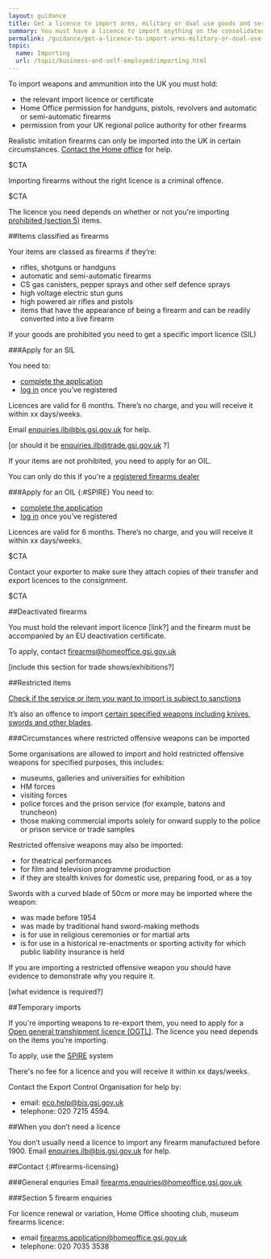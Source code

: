 ```yaml
---
layout: guidance
title: Get a licence to import arms, military or dual use goods and services
summary: You must have a licence to import anything on the consolidated list of strategic military and dual use items (the ‘consolidated military list’).
permalink: /guidance/get-a-licence-to-import-arms-military-or-dual-use-goods-and-services.html
topic:
  name: Importing
  url: /topic/business-and-self-employed/importing.html
---
```


To import weapons and ammunition into the UK you must hold:

- the relevant import licence or certificate
- Home Office permission for handguns, pistols, revolvers and automatic or semi-automatic firearms
- permission from your UK regional police authority for other firearms


Realistic imitation firearms can only be imported into the UK in certain circumstances. [Contact the Home office](f#irearms-licensing) for help.

$CTA


Importing firearms without the right licence is a criminal offence.


$CTA


The licence you need depends on whether or not you're importing [prohibited (section 5)](https://www.gov.uk/government/uploads/system/uploads/attachment_data/file/268395/bis-13-1384-do-i-need-an-import-licence.pdf) items.

##Items classified as firearms

Your items are classed as firearms if they’re:

- rifles, shotguns or handguns
- automatic and semi-automatic firearms
- CS gas canisters, pepper sprays and other self defence sprays
- high voltage electric stun guns
- high powered air rifles and pistols
- items that have the appearance of being a firearm and can be readily converted into a live firearm


If your goods are prohibited you need to get a specific import licence (SIL)

###Apply for an SIL

You need to:

- [complete the application](https://www.ilb.trade.gov.uk/icms/fox/icms/)
- [log in](https://www.ilb.trade.gov.uk/icms/fox/live/IMP_LOGIN/login) once you’ve registered

Licences are valid for 6 months. There’s no charge, and you will receive it within xx days/weeks.

Email <enquiries.ilb@bis.gsi.gov.uk> for help.

[or should it be enquiries.ilb@trade.gsi.gov.uk ?]

If your items are not prohibited, you need to apply for an OIL.

You can only do this if you're a [registered firearms dealer](https://www.gov.uk/register-as-a-firearms-dealer)

###Apply for an OIL
{:#SPIRE}
You need to:

- [complete the application](https://www.spiretest.trade.gov.uk/spireuat/fox)
- [log in](https://www.spiretest.trade.gov.uk/spireuat/fox/espire/LOGIN/login) once you’ve registered


Licences are valid for 6 months. There’s no charge, and you will receive it within xx days/weeks.


$CTA


Contact your exporter to make sure they attach copies of their transfer and export licences to the consignment.


$CTA


##Deactivated firearms

You must hold the relevant import licence [link?] and the firearm must be accompanied by an EU deactivation certificate.

To apply, contact <firearms@homeoffice.gsi.gov.uk>      

[include this section for trade shows/exhibitions?]

##Restricted items

[Check if the service or item you want to import is subject to sanctions](https://www.gov.uk/guidance/import-controls#notices-to-importers)

It’s also an offence to import [certain specified weapons including knives, swords and other blades](https://www.gov.uk/guidance/import-controls-on-offensive-weapons#importing-knives-swords-and-other-offensive-weapons-into-the-uk).


###Circumstances where restricted offensive weapons can be imported

Some organisations are allowed to import and hold restricted offensive weapons for specified purposes, this includes:

- museums, galleries and universities for exhibition
- HM forces
- visiting forces
- police forces and the prison service (for example, batons and truncheon)
- those making commercial imports solely for onward supply to the police or prison service or trade samples

Restricted offensive weapons may also be imported:

- for theatrical performances
- for film and television programme production
- if they are stealth knives for domestic use, preparing food, or as a toy

Swords with a curved blade of 50cm or more may be imported where the weapon:

- was made before 1954
- was made by traditional hand sword-making methods
- is for use in religious ceremonies or for martial arts
- is for use in a historical re-enactments or sporting activity for which public liability insurance is held

If you are importing a restricted offensive weapon you should have evidence to demonstrate why you require it.

[what evidence is required?]

##Temporary imports

If you're importing weapons to re-export them, you need to apply for a [Open general transhipment licence (OGTL)](transhttps://www.gov.uk/government/publications/open-general-transhipment-licence). The licence you need depends on the items you're importing.

To apply, use the [SPIRE](#SPIRE) system

There's no fee for a licence and you will receive it within xx days/weeks.

Contact the Export Control Organisation for help by:

- email: eco.help@bis.gsi.gov.uk
- telephone: 020 7215 4594.

##When you don’t need a licence       

You don’t usually need a licence to import any firearm manufactured before 1900. Email <enquiries.ilb@bis.gsi.gov.uk> for help.          

##Contact
{:#firearms-licensing}

###General enquries
Email <firearms.enquiries@homeoffice.gsi.gov.uk>

###Section 5 firearm enquiries

For licence renewal or variation, Home Office shooting club, museum firearms licence:

- email <firearms.application@homeoffice.gsi.gov.uk>
- telephone: 020 7035 3538
